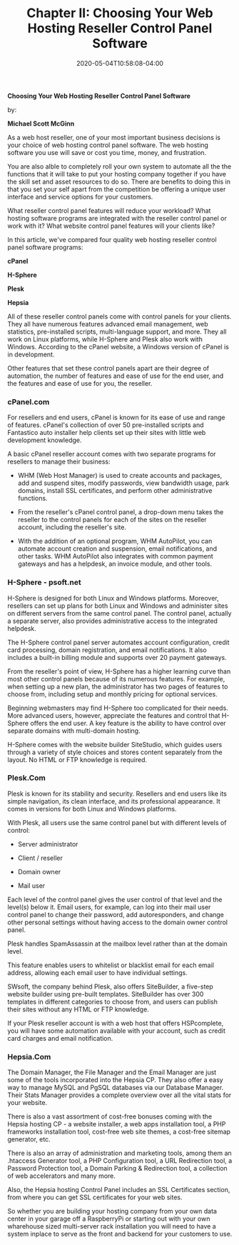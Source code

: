 ﻿---
date: 2020-05-04T10:58:08-04:00
description: "Choosing Your Web Hosting Reseller Control Panel Software"
featured_image: "/images/notebook.jpg"
tags: ["web"]
title: "Chapter II: Choosing Your Web Hosting Reseller Control Panel Software"
---

**Choosing Your Web Hosting Reseller Control Panel Software**

by:

**Michael Scott McGinn**

As a web host reseller, one of your most important business decisions is your choice of web hosting control panel software. The web hosting software you use will save or cost you time, money, and frustration.

You are also alble to completely roll your own system to automate all the the functions that it will take to put your hosting company together if you have the skill set and asset resources to do so. There are benefits to doing this in that you set your self apart from the competition be offering a unique user interface and service options for your customers.   

What reseller control panel features will reduce your workload? What hosting software programs are integrated with the reseller control panel or work with it? What website control panel features will your clients like?

In this article, we've compared four quality web hosting reseller control panel software programs:

**cPanel**

**H-Sphere**

**Plesk**

**Hepsia**

All of these reseller control panels come with control panels for your clients. They all have numerous features advanced email management, web statistics, pre-installed scripts, multi-language support, and more. They all work on Linux platforms, while H-Sphere and Plesk also work with Windows. According to the cPanel website, a Windows version of cPanel is in development.

Other features that set these control panels apart are their degree of automation, the number of features and ease of use for the end user, and the features and ease of use for you, the reseller.

### cPanel.com

For resellers and end users, cPanel is known for its ease of use and range of features. cPanel's collection of over 50 pre-installed scripts and Fantastico auto installer help clients set up their sites with little web development knowledge.

A basic cPanel reseller account comes with two separate programs for resellers to manage their business:

+ WHM (Web Host Manager) is used to create accounts and packages, add and suspend sites, modify passwords, view bandwidth usage, park domains, install SSL certificates, and perform other administrative functions.

+ From the reseller's cPanel control panel, a drop-down menu takes the reseller to the control panels for each of the sites on the reseller account, including the reseller's site.

+ With the addition of an optional program, WHM AutoPilot, you can automate account creation and suspension, email notifications, and other tasks. WHM AutoPilot also integrates with common payment gateways and has a helpdesk, an invoice module, and other tools.

### H-Sphere - psoft.net

H-Sphere is designed for both Linux and Windows platforms. Moreover, resellers can set up plans for both Linux and Windows and administer sites on different servers from the same control panel. The control panel, actually a separate server, also provides administrative access to the integrated helpdesk.

The H-Sphere control panel server automates account configuration, credit card processing, domain registration, and email notifications. It also includes a built-in billing module and supports over 20 payment gateways.

From the reseller's point of view, H-Sphere has a higher learning curve than most other control panels because of its numerous features. For example, when setting up a new plan, the administrator has two pages of features to choose from, including setup and monthly pricing for optional services.

Beginning webmasters may find H-Sphere too complicated for their needs. More advanced users, however, appreciate the features and control that H-Sphere offers the end user. A key feature is the ability to have control over separate domains with multi-domain hosting.

H-Sphere comes with the website builder SiteStudio, which guides users through a variety of style choices and stores content separately from the layout. No HTML or FTP knowledge is required.

### Plesk.Com

Plesk is known for its stability and security. Resellers and end users like its simple navigation, its clean interface, and its professional appearance. It comes in versions for both Linux and Windows platforms.

With Plesk, all users use the same control panel but with different levels of control:

+ Server administrator

+ Client / reseller

+ Domain owner

+ Mail user

Each level of the control panel gives the user control of that level and the level(s) below it. Email users, for example, can log into their mail user control panel to change their password, add autoresponders, and change other personal settings without having access to the domain owner control panel.

Plesk handles SpamAssassin at the mailbox level rather than at the domain level.

This feature enables users to whitelist or blacklist email for each email address, allowing each email user to have individual settings.

SWsoft, the company behind Plesk, also offers SiteBuilder, a five-step website builder using pre-built templates. SiteBuilder has over 300 templates in different categories to choose from, and users can publish their sites without any HTML or FTP knowledge.

If your Plesk reseller account is with a web host that offers HSPcomplete, you will have some automation available with your account, such as credit card charges and email notification.

### Hepsia.Com

The Domain Manager, the File Manager and the Email Manager are just some of the tools incorporated into the Hepsia CP. They also offer a easy way to manage MySQL and PgSQL databases via our Database Manager. Their Stats Manager provides a complete overview over all the vital stats for your website. 

There is also a vast assortment of cost-free bonuses coming with the Hepsia hosting CP - a website installer, a web apps installation tool, a PHP frameworks installation tool, cost-free web site themes, a cost-free sitemap generator, etc. 

There is also an array of administration and marketing tools, among them an .htaccess Generator tool, a PHP Configuration tool, a URL Redirection tool, a Password Protection tool, a Domain Parking & Redirection tool, a collection of web accelerators and many more. 

Also, the Hepsia hosting Control Panel includes an SSL Certificates section, from where you can get SSL certificates for your web sites. 

So whether you are building your hosting company from your own data center in your garage off a RaspberryPi or starting out with your own wharehouse sized multi-server rack installation you will need to have a system inplace to serve as the front and backend for your customers to use.


